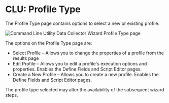 # CLU: Profile Type

The Profile Type page contains options to select a new or existing profile.

![Command Line Utility Data Collector Wizard Profile Type page](/img/product_docs/accessanalyzer/11.6/admin/datacollector/commandlineutility/profiletype.webp)

The options on the Profile Type page are:

- Select Profile – Allows you to change the properties of a profile from the results page
- Edit Profile – Allows you to edit a profile's execution options and properties. Enables the Define
  Fields and Script Editor pages.
- Create a New Profile – Allows you to create a new profile. Enables the Define Fields and Script
  Editor pages.

The profile type selected may alter the availability of the subsequent wizard steps.

